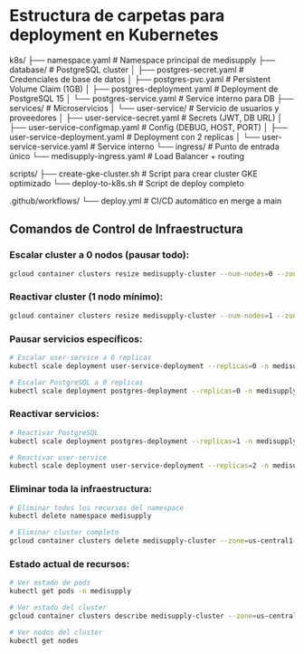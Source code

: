 # Estructura de carpetas para deployment en Kubernetes

k8s/
├── namespace.yaml                    # Namespace principal de medisupply
├── database/                         # PostgreSQL cluster
│   ├── postgres-secret.yaml         # Credenciales de base de datos
│   ├── postgres-pvc.yaml            # Persistent Volume Claim (1GB)
│   ├── postgres-deployment.yaml     # Deployment de PostgreSQL 15
│   └── postgres-service.yaml        # Service interno para DB
├── services/                         # Microservicios
│   └── user-service/                # Servicio de usuarios y proveedores
│       ├── user-service-secret.yaml      # Secrets (JWT, DB URL)
│       ├── user-service-configmap.yaml   # Config (DEBUG, HOST, PORT)
│       ├── user-service-deployment.yaml  # Deployment con 2 replicas
│       └── user-service-service.yaml     # Service interno
└── ingress/                         # Punto de entrada único
    └── medisupply-ingress.yaml      # Load Balancer + routing

scripts/
├── create-gke-cluster.sh           # Script para crear cluster GKE optimizado
└── deploy-to-k8s.sh               # Script de deploy completo

.github/workflows/
└── deploy.yml                      # CI/CD automático en merge a main

## Comandos de Control de Infraestructura

### Escalar cluster a 0 nodos (pausar todo):
```bash
gcloud container clusters resize medisupply-cluster --num-nodes=0 --zone=us-central1-a
```

### Reactivar cluster (1 nodo mínimo):
```bash
gcloud container clusters resize medisupply-cluster --num-nodes=1 --zone=us-central1-a
```

### Pausar servicios específicos:
```bash
# Escalar user-service a 0 replicas
kubectl scale deployment user-service-deployment --replicas=0 -n medisupply

# Escalar PostgreSQL a 0 replicas  
kubectl scale deployment postgres-deployment --replicas=0 -n medisupply
```

### Reactivar servicios:
```bash
# Reactivar PostgreSQL
kubectl scale deployment postgres-deployment --replicas=1 -n medisupply

# Reactivar user-service
kubectl scale deployment user-service-deployment --replicas=2 -n medisupply
```

### Eliminar toda la infraestructura:
```bash
# Eliminar todos los recursos del namespace
kubectl delete namespace medisupply

# Eliminar cluster completo
gcloud container clusters delete medisupply-cluster --zone=us-central1-a
```

### Estado actual de recursos:
```bash
# Ver estado de pods
kubectl get pods -n medisupply

# Ver estado del cluster
gcloud container clusters describe medisupply-cluster --zone=us-central1-a

# Ver nodos del cluster
kubectl get nodes
```

